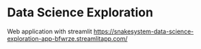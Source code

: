 # Data Science Exploration
Web application with streamlit
https://snakesystem-data-science-exploration-app-bfwrze.streamlitapp.com/
